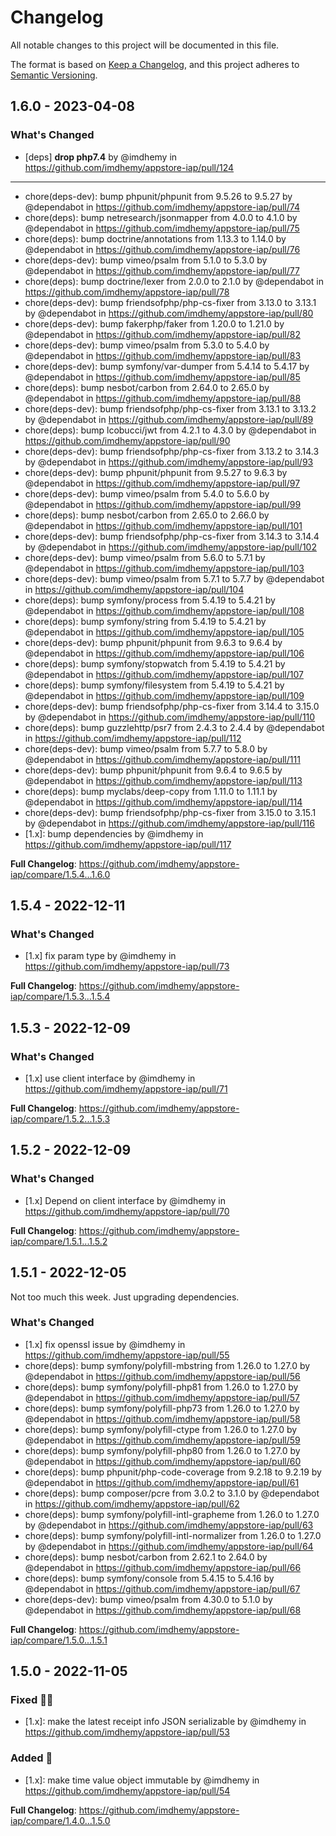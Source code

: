 # Changelog

All notable changes to this project will be documented in this file.

The format is based on [Keep a Changelog](https://keepachangelog.com/en/1.0.0/),
and this project adheres
to [Semantic Versioning](https://semver.org/spec/v2.0.0.html).

## 1.6.0 - 2023-04-08

### What's Changed

- [deps] **drop php7.4** by @imdhemy in https://github.com/imdhemy/appstore-iap/pull/124


---

- chore(deps-dev): bump phpunit/phpunit from 9.5.26 to 9.5.27 by @dependabot in https://github.com/imdhemy/appstore-iap/pull/74
- chore(deps): bump netresearch/jsonmapper from 4.0.0 to 4.1.0 by @dependabot in https://github.com/imdhemy/appstore-iap/pull/75
- chore(deps): bump doctrine/annotations from 1.13.3 to 1.14.0 by @dependabot in https://github.com/imdhemy/appstore-iap/pull/76
- chore(deps-dev): bump vimeo/psalm from 5.1.0 to 5.3.0 by @dependabot in https://github.com/imdhemy/appstore-iap/pull/77
- chore(deps): bump doctrine/lexer from 2.0.0 to 2.1.0 by @dependabot in https://github.com/imdhemy/appstore-iap/pull/78
- chore(deps-dev): bump friendsofphp/php-cs-fixer from 3.13.0 to 3.13.1 by @dependabot in https://github.com/imdhemy/appstore-iap/pull/80
- chore(deps-dev): bump fakerphp/faker from 1.20.0 to 1.21.0 by @dependabot in https://github.com/imdhemy/appstore-iap/pull/82
- chore(deps-dev): bump vimeo/psalm from 5.3.0 to 5.4.0 by @dependabot in https://github.com/imdhemy/appstore-iap/pull/83
- chore(deps-dev): bump symfony/var-dumper from 5.4.14 to 5.4.17 by @dependabot in https://github.com/imdhemy/appstore-iap/pull/85
- chore(deps): bump nesbot/carbon from 2.64.0 to 2.65.0 by @dependabot in https://github.com/imdhemy/appstore-iap/pull/88
- chore(deps-dev): bump friendsofphp/php-cs-fixer from 3.13.1 to 3.13.2 by @dependabot in https://github.com/imdhemy/appstore-iap/pull/89
- chore(deps): bump lcobucci/jwt from 4.2.1 to 4.3.0 by @dependabot in https://github.com/imdhemy/appstore-iap/pull/90
- chore(deps-dev): bump friendsofphp/php-cs-fixer from 3.13.2 to 3.14.3 by @dependabot in https://github.com/imdhemy/appstore-iap/pull/93
- chore(deps-dev): bump phpunit/phpunit from 9.5.27 to 9.6.3 by @dependabot in https://github.com/imdhemy/appstore-iap/pull/97
- chore(deps-dev): bump vimeo/psalm from 5.4.0 to 5.6.0 by @dependabot in https://github.com/imdhemy/appstore-iap/pull/99
- chore(deps): bump nesbot/carbon from 2.65.0 to 2.66.0 by @dependabot in https://github.com/imdhemy/appstore-iap/pull/101
- chore(deps-dev): bump friendsofphp/php-cs-fixer from 3.14.3 to 3.14.4 by @dependabot in https://github.com/imdhemy/appstore-iap/pull/102
- chore(deps-dev): bump vimeo/psalm from 5.6.0 to 5.7.1 by @dependabot in https://github.com/imdhemy/appstore-iap/pull/103
- chore(deps-dev): bump vimeo/psalm from 5.7.1 to 5.7.7 by @dependabot in https://github.com/imdhemy/appstore-iap/pull/104
- chore(deps): bump symfony/process from 5.4.19 to 5.4.21 by @dependabot in https://github.com/imdhemy/appstore-iap/pull/108
- chore(deps): bump symfony/string from 5.4.19 to 5.4.21 by @dependabot in https://github.com/imdhemy/appstore-iap/pull/105
- chore(deps-dev): bump phpunit/phpunit from 9.6.3 to 9.6.4 by @dependabot in https://github.com/imdhemy/appstore-iap/pull/106
- chore(deps): bump symfony/stopwatch from 5.4.19 to 5.4.21 by @dependabot in https://github.com/imdhemy/appstore-iap/pull/107
- chore(deps): bump symfony/filesystem from 5.4.19 to 5.4.21 by @dependabot in https://github.com/imdhemy/appstore-iap/pull/109
- chore(deps-dev): bump friendsofphp/php-cs-fixer from 3.14.4 to 3.15.0 by @dependabot in https://github.com/imdhemy/appstore-iap/pull/110
- chore(deps): bump guzzlehttp/psr7 from 2.4.3 to 2.4.4 by @dependabot in https://github.com/imdhemy/appstore-iap/pull/112
- chore(deps-dev): bump vimeo/psalm from 5.7.7 to 5.8.0 by @dependabot in https://github.com/imdhemy/appstore-iap/pull/111
- chore(deps-dev): bump phpunit/phpunit from 9.6.4 to 9.6.5 by @dependabot in https://github.com/imdhemy/appstore-iap/pull/113
- chore(deps): bump myclabs/deep-copy from 1.11.0 to 1.11.1 by @dependabot in https://github.com/imdhemy/appstore-iap/pull/114
- chore(deps-dev): bump friendsofphp/php-cs-fixer from 3.15.0 to 3.15.1 by @dependabot in https://github.com/imdhemy/appstore-iap/pull/116
- [1.x]: bump dependencies by @imdhemy in https://github.com/imdhemy/appstore-iap/pull/117

**Full Changelog**: https://github.com/imdhemy/appstore-iap/compare/1.5.4...1.6.0

## 1.5.4 - 2022-12-11

### What's Changed

- [1.x] fix param type by @imdhemy in https://github.com/imdhemy/appstore-iap/pull/73

**Full Changelog**: https://github.com/imdhemy/appstore-iap/compare/1.5.3...1.5.4

## 1.5.3 - 2022-12-09

### What's Changed

- [1.x] use client interface by @imdhemy in https://github.com/imdhemy/appstore-iap/pull/71

**Full Changelog**: https://github.com/imdhemy/appstore-iap/compare/1.5.2...1.5.3

## 1.5.2 - 2022-12-09

### What's Changed

- [1.x] Depend on client interface by @imdhemy in https://github.com/imdhemy/appstore-iap/pull/70

**Full Changelog**: https://github.com/imdhemy/appstore-iap/compare/1.5.1...1.5.2

## 1.5.1 - 2022-12-05

Not too much this week. Just upgrading dependencies.

### What's Changed

- [1.x] fix openssl issue by @imdhemy in https://github.com/imdhemy/appstore-iap/pull/55
- chore(deps): bump symfony/polyfill-mbstring from 1.26.0 to 1.27.0 by @dependabot in https://github.com/imdhemy/appstore-iap/pull/56
- chore(deps): bump symfony/polyfill-php81 from 1.26.0 to 1.27.0 by @dependabot in https://github.com/imdhemy/appstore-iap/pull/57
- chore(deps): bump symfony/polyfill-php73 from 1.26.0 to 1.27.0 by @dependabot in https://github.com/imdhemy/appstore-iap/pull/58
- chore(deps): bump symfony/polyfill-ctype from 1.26.0 to 1.27.0 by @dependabot in https://github.com/imdhemy/appstore-iap/pull/59
- chore(deps): bump symfony/polyfill-php80 from 1.26.0 to 1.27.0 by @dependabot in https://github.com/imdhemy/appstore-iap/pull/60
- chore(deps): bump phpunit/php-code-coverage from 9.2.18 to 9.2.19 by @dependabot in https://github.com/imdhemy/appstore-iap/pull/61
- chore(deps): bump composer/pcre from 3.0.2 to 3.1.0 by @dependabot in https://github.com/imdhemy/appstore-iap/pull/62
- chore(deps): bump symfony/polyfill-intl-grapheme from 1.26.0 to 1.27.0 by @dependabot in https://github.com/imdhemy/appstore-iap/pull/63
- chore(deps): bump symfony/polyfill-intl-normalizer from 1.26.0 to 1.27.0 by @dependabot in https://github.com/imdhemy/appstore-iap/pull/64
- chore(deps): bump nesbot/carbon from 2.62.1 to 2.64.0 by @dependabot in https://github.com/imdhemy/appstore-iap/pull/66
- chore(deps): bump symfony/console from 5.4.15 to 5.4.16 by @dependabot in https://github.com/imdhemy/appstore-iap/pull/67
- chore(deps-dev): bump vimeo/psalm from 4.30.0 to 5.1.0 by @dependabot in https://github.com/imdhemy/appstore-iap/pull/68

**Full Changelog**: https://github.com/imdhemy/appstore-iap/compare/1.5.0...1.5.1

## 1.5.0 - 2022-11-05

### Fixed 🧑‍💻

- [1.x]: make the latest receipt info JSON serializable by @imdhemy in https://github.com/imdhemy/appstore-iap/pull/53

### Added 🚀

- [1.x]: make time value object immutable by @imdhemy in https://github.com/imdhemy/appstore-iap/pull/54

**Full Changelog**: https://github.com/imdhemy/appstore-iap/compare/1.4.0...1.5.0
